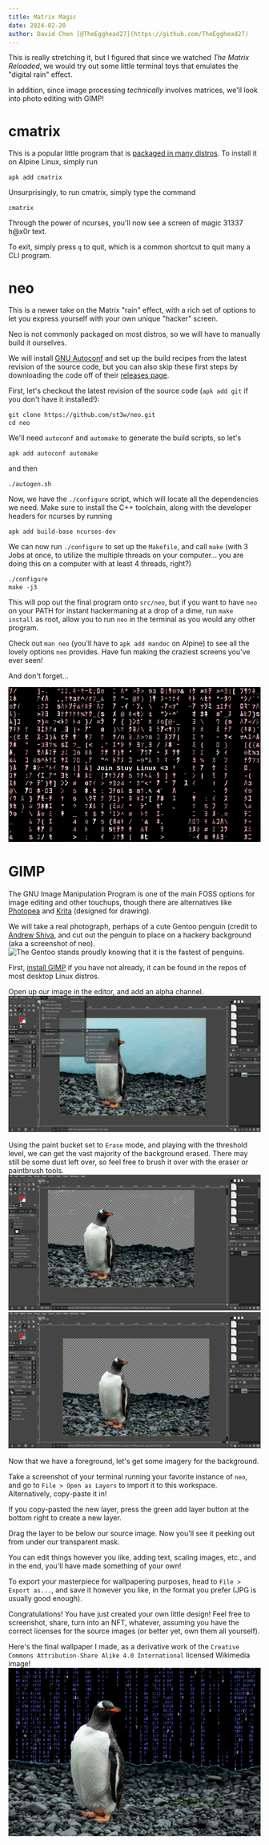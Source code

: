 ```yaml
---
title: Matrix Magic
date: 2024-02-20
author: David Chen [@TheEgghead27](https://github.com/TheEgghead27)
---
```


This is really stretching it, but I figured that since we watched _The Matrix Reloaded_, we would try out some little terminal toys that emulates the "digital rain" effect.

In addition, since image processing _technically_ involves matrices, we'll look into photo editing with GIMP!

# cmatrix
This is a popular little program that is [packaged in many distros](https://repology.org/project/cmatrix/versions). To install it on Alpine Linux, simply run
```
apk add cmatrix
```

Unsurprisingly, to run cmatrix, simply type the command
```
cmatrix
```

Through the power of ncurses, you'll now see a screen of magic 31337 h@x0r text.

To exit, simply press `q` to quit, which is a common shortcut to quit many a CLI program.

# neo
This is a newer take on the Matrix "rain" effect, with a rich set of options to let you express yourself with your own unique "hacker" screen.

Neo is not commonly packaged on most distros, so we will have to manually build it ourselves.

We will install [GNU Autoconf](https://www.gnu.org/software/autoconf/) and set up the build recipes from the latest revision of the source code, but you can also skip these first steps by downloading the code off of their [releases page](https://github.com/st3w/neo/releases).

First, let's checkout the latest revision of the source code (`apk add git` if you don't have it installed!):
```
git clone https://github.com/st3w/neo.git
cd neo
```

We'll need `autoconf` and `automake` to generate the build scripts, so let's
```
apk add autoconf automake
```
and then
```
./autogen.sh
```

Now, we have the `./configure` script, which will locate all the dependencies we need. Make sure to install the C++ toolchain, along with the developer headers for ncurses by running
```
apk add build-base ncurses-dev
```

We can now run `./configure` to set up the `Makefile`, and call `make` (with 3 Jobs at once, to utilize the multiple threads on your computer... you are doing this on a computer with at least 4 threads, right?)
```
./configure
make -j3
```
This will pop out the final program onto `src/neo`, but if you want to have `neo` on your PATH for instant hackermaning at a drop of a dime, run `make install` as root, allow you to run `neo` in the terminal as you would any other program.

Check out `man neo` (you'll have to `apk add mandoc` on Alpine) to see all the lovely options `neo` provides. Have fun making the craziest screens you've ever seen!

And don't forget...

![The `neo` program has been set to display in a pink color, with the message "Join Stuy Linux <3" at the center.](neo.png)


# GIMP
The GNU Image Manipulation Program is one of the main FOSS options for image editing and other touchups, though there are alternatives like [Photopea](https://www.photopea.com/) and [Krita](https://krita.org/en/) (designed for drawing).

We will take a real photograph, perhaps of a cute Gentoo penguin (credit to [Andrew Shiva](https://commons.wikimedia.org/wiki/File:Brown_Bluff-2016-Tabarin_Peninsula%E2%80%93Gentoo_penguin_%28Pygoscelis_papua%29_03.jpg), and cut out the penguin to place on a hackery background (aka a screenshot of neo).
![](https://upload.wikimedia.org/wikipedia/commons/thumb/0/00/Brown_Bluff-2016-Tabarin_Peninsula%E2%80%93Gentoo_penguin_%28Pygoscelis_papua%29_03.jpg/1024px-Brown_Bluff-2016-Tabarin_Peninsula%E2%80%93Gentoo_penguin_%28Pygoscelis_papua%29_03.jpg "The Gentoo stands proudly knowing that it is the fastest of penguins.")

First, [install GIMP](https://gimp.org) if you have not already, it can be found in the repos of most desktop Linux distros.

Open up our image in the editor, and add an alpha channel.
![The GIMP editor is open to the penguin. Because this is a JPEG file, it does not come with an alpha (transparency) layer by default, so we must tell GIMP to add one first.](1.png)

Using the paint bucket set to `Erase` mode, and playing with the threshold level, we can get the vast majority of the background erased. There may still be some dust left over, so feel free to brush it over with the eraser or paintbrush tools.
![The paint bucket tool in GIMP has been selected, and set to Erase mode. There is a composite threshold of 13.8 set at the bottom left. The penguin is now backgroundless.](2.png "This penguin has a little dust around it....")
![The Eraser tool is active. Its size is 317 pixels, as it was used for broad sweeping strokes to erase the dust surrounding the penguin.](3.png "Better.")

Now that we have a foreground, let's get some imagery for the background.

Take a screenshot of your terminal running your favorite instance of `neo`, and go to `File > Open as Layers` to import it to this workspace. Alternatively, copy-paste it in!

If you copy-pasted the new layer, press the green add layer button at the bottom right to create a new layer.

Drag the layer to be below our source image. Now you'll see it peeking out from under our transparent mask.

You can edit things however you like, adding text, scaling images, etc., and in the end, you'll have made something of your own!

To export your masterpiece for wallpapering purposes, head to `File > Export as...`, and save it however you like, in the format you prefer (JPG is usually good enough).

Congratulations! You have just created your own little design! Feel free to screenshot, share, turn into an NFT, whatever, assuming you have the correct licenses for the source images (or better yet, own them all yourself).

Here's the final wallpaper I made, as a derivative work of the `Creative Commons Attribution-Share Alike 4.0 International` licensed Wikimedia image!
![](4.jpg "The Gentoo penguin stands proudly in front of a purple terminal backdrop.")
